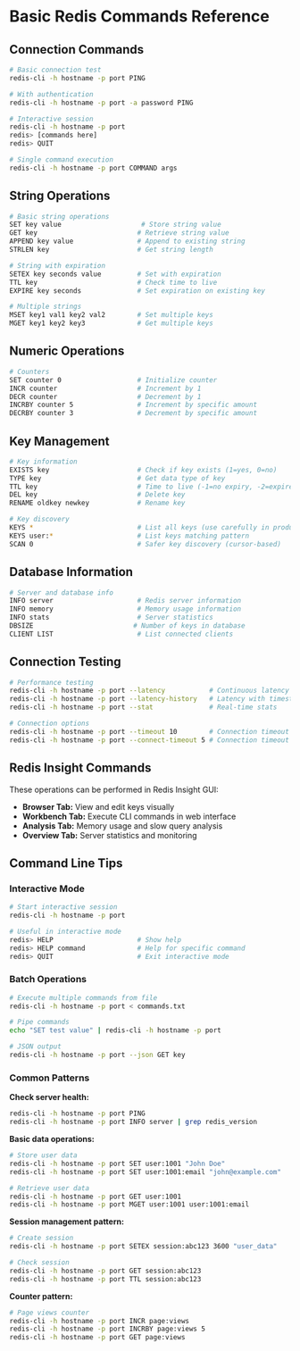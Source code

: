 # Basic Redis Commands Reference

## Connection Commands

```bash
# Basic connection test
redis-cli -h hostname -p port PING

# With authentication
redis-cli -h hostname -p port -a password PING

# Interactive session
redis-cli -h hostname -p port
redis> [commands here]
redis> QUIT

# Single command execution
redis-cli -h hostname -p port COMMAND args
```

## String Operations

```bash
# Basic string operations
SET key value                    # Store string value
GET key                         # Retrieve string value
APPEND key value                # Append to existing string
STRLEN key                      # Get string length

# String with expiration
SETEX key seconds value         # Set with expiration
TTL key                         # Check time to live
EXPIRE key seconds              # Set expiration on existing key

# Multiple strings
MSET key1 val1 key2 val2        # Set multiple keys
MGET key1 key2 key3             # Get multiple keys
```

## Numeric Operations

```bash
# Counters
SET counter 0                   # Initialize counter
INCR counter                    # Increment by 1
DECR counter                    # Decrement by 1
INCRBY counter 5                # Increment by specific amount
DECRBY counter 3                # Decrement by specific amount
```

## Key Management

```bash
# Key information
EXISTS key                      # Check if key exists (1=yes, 0=no)
TYPE key                        # Get data type of key
TTL key                         # Time to live (-1=no expiry, -2=expired)
DEL key                         # Delete key
RENAME oldkey newkey            # Rename key

# Key discovery
KEYS *                          # List all keys (use carefully in production)
KEYS user:*                     # List keys matching pattern
SCAN 0                          # Safer key discovery (cursor-based)
```

## Database Information

```bash
# Server and database info
INFO server                     # Redis server information
INFO memory                     # Memory usage information
INFO stats                      # Server statistics
DBSIZE                         # Number of keys in database
CLIENT LIST                     # List connected clients
```

## Connection Testing

```bash
# Performance testing
redis-cli -h hostname -p port --latency           # Continuous latency test
redis-cli -h hostname -p port --latency-history   # Latency with timestamps
redis-cli -h hostname -p port --stat              # Real-time stats

# Connection options
redis-cli -h hostname -p port --timeout 10        # Connection timeout
redis-cli -h hostname -p port --connect-timeout 5 # Connection timeout
```

## Redis Insight Commands

These operations can be performed in Redis Insight GUI:

- **Browser Tab:** View and edit keys visually
- **Workbench Tab:** Execute CLI commands in web interface
- **Analysis Tab:** Memory usage and slow query analysis
- **Overview Tab:** Server statistics and monitoring

## Command Line Tips

### Interactive Mode
```bash
# Start interactive session
redis-cli -h hostname -p port

# Useful in interactive mode
redis> HELP                     # Show help
redis> HELP command             # Help for specific command
redis> QUIT                     # Exit interactive mode
```

### Batch Operations
```bash
# Execute multiple commands from file
redis-cli -h hostname -p port < commands.txt

# Pipe commands
echo "SET test value" | redis-cli -h hostname -p port

# JSON output
redis-cli -h hostname -p port --json GET key
```

### Common Patterns

**Check server health:**
```bash
redis-cli -h hostname -p port PING
redis-cli -h hostname -p port INFO server | grep redis_version
```

**Basic data operations:**
```bash
# Store user data
redis-cli -h hostname -p port SET user:1001 "John Doe"
redis-cli -h hostname -p port SET user:1001:email "john@example.com"

# Retrieve user data
redis-cli -h hostname -p port GET user:1001
redis-cli -h hostname -p port MGET user:1001 user:1001:email
```

**Session management pattern:**
```bash
# Create session
redis-cli -h hostname -p port SETEX session:abc123 3600 "user_data"

# Check session
redis-cli -h hostname -p port GET session:abc123
redis-cli -h hostname -p port TTL session:abc123
```

**Counter pattern:**
```bash
# Page views counter
redis-cli -h hostname -p port INCR page:views
redis-cli -h hostname -p port INCRBY page:views 5
redis-cli -h hostname -p port GET page:views
```
